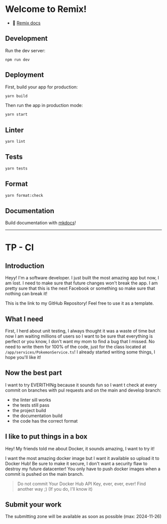 # Welcome to Remix!

- 📖 [Remix docs](https://remix.run/docs)

## Development

Run the dev server:

```shellscript
npm run dev
```

## Deployment

First, build your app for production:

```sh
yarn build
```

Then run the app in production mode:

```sh
yarn start
```

## Linter

```bash
yarn lint
```

## Tests

```bash
yarn tests
```

## Format

```bash
yarn format:check
```

## Documentation

Build documentation with [mkdocs](https://www.mkdocs.org/)!

---

# TP - CI

## Introduction

Heyy! I'm a software developer. I just built the most amazing app but now, I am lost.
I need to make sure that future changes won't break the app.
I am pretty sure that this is the next Facebook or something so make sure that nothing can break it!

This is the link to my GitHub Repository! Feel free to use it as a template.

## What I need

First, I herd about unit testing, I always thought it was a waste of time but now
I am waiting millions of users so I want to be sure that everything is perfect or you know, I don't want my mom to find a bug that I missed.
No need to write them for 100% of the code, just for the class located at `/app/services/PokemonService.ts`!
I already started writing some things, I hope you'll like it!

## Now the best part

I want to try EVERITHINg because it sounds fun so I want t check at every commit on branches with pul requests and on the main and develop branch:

- the linter sill works
- the tests still pass
- the project build
- the documentation build
- the code has the correct format

## I like to put things in a box

Hey! My friends told me about Docker, it sounds amazing, I want to try it!

I want the most amazing docker image but I want it available so upload it to Docker Hub!
Be sure to make it secure, I don't want a security flaw to destroy my future datacenter!
You only have to push docker images when a commit is pushed on the main branch.

> Do not commit Your Docker Hub API Key, ever, ever, ever! Find another way ;) (If you do, I'll know it)

## Submit your work

The submitting zone will be available as soon as possible (max: 2024-11-26)
